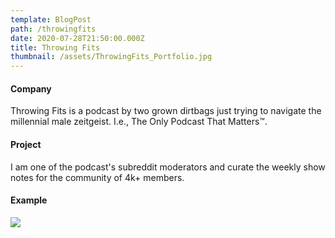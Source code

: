 ```yaml
---
template: BlogPost
path: /throwingfits
date: 2020-07-28T21:50:00.000Z
title: Throwing Fits
thumbnail: /assets/ThrowingFits_Portfolio.jpg
---
```

#### Company

Throwing Fits is a podcast by two grown dirtbags just trying to navigate the millennial male zeitgeist. I.e., The Only Podcast That Matters™.

#### Project

I am one of the podcast's subreddit moderators and curate the weekly show notes for the community of 4k+ members.

#### Example

![](/assets/TF_ShowNotes_Portfolio.png)
